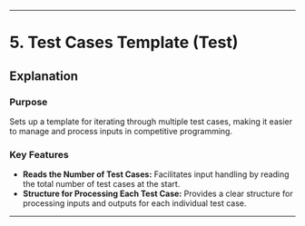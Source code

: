 
---

# 5. Test Cases Template (Test)

## Explanation

### Purpose
Sets up a template for iterating through multiple test cases, making it easier to manage and process inputs in competitive programming.

### Key Features
- **Reads the Number of Test Cases:** Facilitates input handling by reading the total number of test cases at the start.
- **Structure for Processing Each Test Case:** Provides a clear structure for processing inputs and outputs for each individual test case.

---